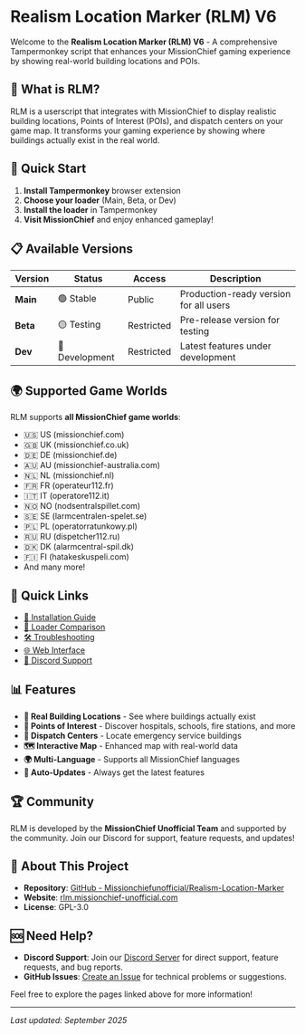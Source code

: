 <!-- Revision: 1.2 -->
# Realism Location Marker (RLM) V6

Welcome to the **Realism Location Marker (RLM) V6** - A comprehensive Tampermonkey script that enhances your MissionChief gaming experience by showing real-world building locations and POIs.

## 🎯 What is RLM?

RLM is a userscript that integrates with MissionChief to display realistic building locations, Points of Interest (POIs), and dispatch centers on your game map. It transforms your gaming experience by showing where buildings actually exist in the real world.

## 🚀 Quick Start

1. **Install Tampermonkey** browser extension
2. **Choose your loader** (Main, Beta, or Dev)
3. **Install the loader** in Tampermonkey
4. **Visit MissionChief** and enjoy enhanced gameplay!

## 📋 Available Versions

| Version | Status | Access | Description |
|---------|--------|--------|-------------|
| **Main** | 🟢 Stable | Public | Production-ready version for all users |
| **Beta** | 🟡 Testing | Restricted | Pre-release version for testing |
| **Dev** | 🔴 Development | Restricted | Latest features under development |

## 🌍 Supported Game Worlds

RLM supports **all MissionChief game worlds**:
- 🇺🇸 US (missionchief.com)
- 🇬🇧 UK (missionchief.co.uk) 
- 🇩🇪 DE (missionchief.de)
- 🇦🇺 AU (missionchief-australia.com)
- 🇳🇱 NL (missionchief.nl)
- 🇫🇷 FR (operateur112.fr)
- 🇮🇹 IT (operatore112.it)
- 🇳🇴 NO (nodsentralspillet.com)
- 🇸🇪 SE (larmcentralen-spelet.se)
- 🇵🇱 PL (operatorratunkowy.pl)
- 🇷🇺 RU (dispetcher112.ru)
- 🇩🇰 DK (alarmcentral-spil.dk)
- 🇫🇮 FI (hatakeskuspeli.com)
- And many more!

## 🔗 Quick Links

- [📖 Installation Guide](Installation-Guide)
- [🔧 Loader Comparison](Loader-Comparison)
- [🛠️ Troubleshooting](Troubleshooting)
- [🌐 Web Interface](https://rlm.missionchief-unofficial.com)
- [💬 Discord Support](https://discord.gg/xqMw66EdPG)

## 📊 Features

- **🏢 Real Building Locations** - See where buildings actually exist
- **📍 Points of Interest** - Discover hospitals, schools, fire stations, and more
- **🚨 Dispatch Centers** - Locate emergency service buildings
- **🗺️ Interactive Map** - Enhanced map with real-world data
- **🌍 Multi-Language** - Supports all MissionChief languages
- **🔄 Auto-Updates** - Always get the latest features

## 🏆 Community

RLM is developed by the **MissionChief Unofficial Team** and supported by the community. Join our Discord for support, feature requests, and updates!

## 📄 About This Project

- **Repository**: [GitHub - Missionchiefunofficial/Realism-Location-Marker](https://github.com/Missionchiefunofficial/Realism-Location-Marker)
- **Website**: [rlm.missionchief-unofficial.com](https://rlm.missionchief-unofficial.com)
- **License**: GPL-3.0

## 🆘 Need Help?

- **Discord Support**: Join our [Discord Server](https://discord.gg/xqMw66EdPG) for direct support, feature requests, and bug reports.
- **GitHub Issues**: [Create an Issue](https://github.com/Missionchiefunofficial/Realism-Location-Marker/issues) for technical problems or suggestions.

Feel free to explore the pages linked above for more information!

---

*Last updated: September 2025*